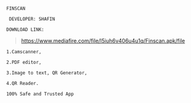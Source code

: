 
```

FINSCAN

```
```
 DEVELOPER: SHAFIN
 ```
  ```
 DOWNLOAD LINK:
 ```
 >  https://www.mediafire.com/file/l5iuh6v406u4u1q/Finscan.apk/file
 ```
1.Camscanner, 

2.PDF editor, 

3.Image to text, QR Generator,

4.QR Reader.
 ```
  ```
100% Safe and Trusted App
 ```
